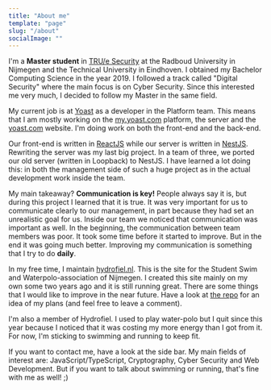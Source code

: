 ```yaml
---
title: "About me"
template: "page"
slug: "/about"
socialImage: ""
---
```


I'm a **Master student** in [TRU/e Security](https://true-security.nl/) at the Radboud University in Nijmegen and the Technical University in Eindhoven.
I obtained my Bachelor Computing Science in the year 2019.
I followed a track called "Digital Security" where the main focus is on Cyber Security. 
Since this interested me very much, I decided to follow my Master in the same field.

My current job is at [Yoast](https://yoast.com) as a developer in the Platform team.
This means that I am mostly working on the [my.yoast.com](https://my.yoast.com) platform, the server and the [yoast.com](https://yoast.com) website.
I'm doing work on both the front-end and the back-end.

Our front-end is written in [ReactJS](https://reactjs.org) while our server is written in [NestJS](https://nestjs.com/).
Rewriting the server was my last big project. In a team of three, we ported our old server (written in Loopback) to NestJS.
I have learned a lot doing this: in both the management side of such a huge project as in the actual development work inside the team.

My main takeaway?
**Communication is key!**
People always say it is, but during this project I learned that it is true.
It was very important for us to communicate clearly to our management, in part because they had set an unrealistic goal for us.
Inside our team we noticed that communication was important as well.
In the beginning, the communication between team members was poor. It took some time before it started to improve.
But in the end it was going much better. Improving my communication is something that I try to do **daily**. 
 
In my free time, I maintain [hydrofiel.nl](https://www.hydrofiel.nl).
This is the site for the Student Swim and Waterpolo-association of Nijmegen.
I created this site mainly on my own some two years ago and it is still running great.
There are some things that I would like to improve in the near future.
Have a look at [the repo](https://github.com/bintzandt/CodeIgniter-Hydrofiel/issues/23) for an idea of my plans (and feel free to leave a comment).

I'm also a member of Hydrofiel.
I used to play water-polo but I quit since this year because I noticed that it was costing my more energy than I got from it.
For now, I'm sticking to swimming and running to keep fit.

If you want to contact me, have a look at the side bar.
My main fields of interest are: JavaScript/TypeScript, Cryptography, Cyber Security and Web Development.
But if you want to talk about swimming or running, that's fine with me as well! ;)
